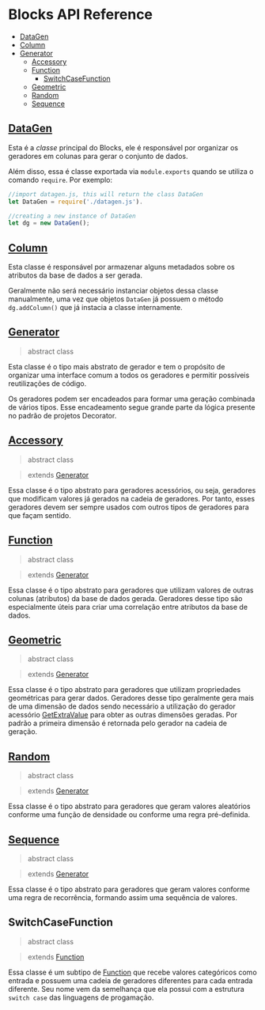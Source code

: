 
# Blocks API Reference

- [DataGen](#datagen)
- [Column](#column)
- [Generator](#generator)
  - [Accessory](#accessory)
  - [Function](#function)
    - [SwitchCaseFunction](#switchcasefunction)
  - [Geometric](#geometric)
  - [Random](#random)
  - [Sequence](#sequence)

## [DataGen](docs/datagen.md)

Esta é a *classe* principal do Blocks, ele é responsável por organizar os geradores em colunas para gerar o conjunto de dados.

Além disso, essa é classe exportada via `module.exports` quando se utiliza o comando `require`. Por exemplo:

```javascript
//import datagen.js, this will return the class DataGen
let DataGen = require('./datagen.js').

//creating a new instance of DataGen
let dg = new DataGen();
```

## [Column](docs/column.md)

Esta classe é responsável por armazenar alguns metadados sobre os atributos da base de dados a ser gerada.

Geralmente não será necessário instanciar objetos dessa classe manualmente, uma vez que objetos `DataGen` já possuem o método `dg.addColumn()` que já instacia a classe internamente.

## [Generator](docs/generator.md)

> abstract class

Esta classe é o tipo mais abstrato de gerador e tem o propósito de organizar uma interface comum a todos os geradores e permitir possíveis reutilizações de código.

Os geradores podem ser encadeados para formar uma geração combinada de vários tipos. Esse encadeamento segue grande parte da lógica presente no padrão de projetos Decorator.

## [Accessory](docs/accessory.md)

> abstract class

> extends [Generator](docs/generator.md)

Essa classe é o tipo abstrato para geradores acessórios, ou seja, geradores que modificam valores já gerados na cadeia de geradores. Por tanto, esses geradores devem ser sempre usados com outros tipos de geradores para que façam sentido.

## [Function](docs/function.md)

> abstract class

> extends [Generator](docs/generator.md)

Essa classe é o tipo abstrato para geradores que utilizam valores de outras colunas (atributos) da base de dados gerada. Geradores desse tipo são especialmente úteis para criar uma correlação entre atributos da base de dados.

## [Geometric](docs/geometric.md)

> abstract class

> extends [Generator](docs/generator.md)

Essa classe é o tipo abstrato para geradores que utilizam propriedades geométricas para gerar dados. Geradores desse tipo geralmente gera mais de uma dimensão de dados sendo necessário a utilização do gerador acessório [GetExtraValue](#) para obter as outras dimensões geradas. Por padrão a primeira dimensão é retornada pelo gerador na cadeia de geração.

## [Random](docs/random.md)

> abstract class

> extends [Generator](docs/generator.md)

Essa classe é o tipo abstrato para geradores que geram valores aleatórios conforme uma função de densidade ou conforme uma regra pré-definida.

## [Sequence](docs/sequence.md)

> abstract class

> extends [Generator](docs/generator.md)

Essa classe é o tipo abstrato para geradores que geram valores conforme uma regra de recorrência, formando assim uma sequência de valores.

## SwitchCaseFunction

> abstract class

> extends [Function](docs/function.md)

Essa classe é um subtipo de [Function](docs/function.md) que recebe valores categóricos como entrada e possuem uma cadeia de geradores diferentes para cada entrada diferente. Seu nome vem da semelhança que ela possui com a estrutura `switch case` das linguagens de progamação.
